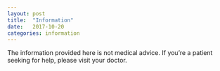 ```yaml
---
layout: post
title:  "Information"
date:   2017-10-20
categories: information
---
```

The information provided here is not medical advice. If you’re a patient seeking for help, please visit your doctor.